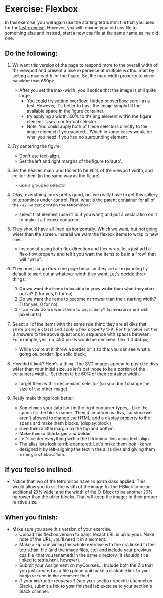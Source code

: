 # Exercise: Flexbox

In this exercise, you will again use the starting tetris.html file that you used for the [last exercise](floatposition.md).  However, you will rename your old css file to something else and instead, start a new css file at the same name as the old one.

## Do the following:

1. We want this version of the page to respond more to the overall width of the viewport and present a nice experience at multiple widths.  Start by setting a max-width for the figure.  Set the max-width property to never be wider than 650px.
    - After you set the max-width, you'll notice that the image is still quite large.
        - You could try setting overflow: hidden or overflow: scroll as a test. However, it's better to have the image simply fill the available space in the figure container.
        - try applying a width:100% to the img element within the figure element.  Use a contextual selector.
        - Note: You could apply both of these selectors directly to the image element if you wanted... Which in some cases would be what you need if you had no surrounding element.
        
2. Try centering the figure.
    - Don't use text-align.
    - Set the left and right margins of the figure to 'auto'.
    
3. Set the header, main, and footer to be 90% of the viewport width, and center them (in the same way as the figure)
    - use a grouped selector
    
4. Okay, everything looks pretty good, but we really have to 
get this gallery of tetrominos under control.  First, what is the parent container for all of the `<div>`s that contain the tetrominos?
    - select that element (use its id if you want) and put a declaration on it to make it a flexbox container.
    
5. They should have all lined up horizontally.  Which we want, but not going wider than the screen.  Instead we want the flexbox items to wrap to new lines.
    - Instead of using both flex-direction and flex-wrap, let's just add a flex-flow property and tell it you want the items to be in a "row" that will "wrap".

6. They now just go down the page because they are all expanding by default to start out at whatever width they want.  Let's decide three things:
    1. Do we want the items to be able to grow wider than what they start out at? (1 for yes, 0 for no)
    2. Do we want the items to become narrower than their starting width? (1 for yes, 0 for no)
    3. How wide do we want them to be, initially? (a measurement with pixel units)
    
7. Select all of the items with the same rule (hint: they are all divs that share a single class) and apply a flex property to it.  For the value put the 3 answers to the above questions in sequence with spaces between.  For example, yes, no, 450 pixels would be declared:  flex: 1 0 450px;
    - While you're at it, throw a border on it so that you can see what's going on.  border: 1px solid black;

8. How did it look?  Here's a thing:  The SVG images appear to push the divs wider than your initial size, so let's get those to be a portion of the containers width...
    Set them to be 60% of their container width.
    - target them with a descendant selector (so you don't change the size of the other image)
    
9. Really make things look better:
    - Sometimes your data isn't in the right container types... Like the spans for the block names.  They'd be better as divs, but since we aren't allowed to change the HTML, add a display property to the spans and make them blocks.  (display:block;)
    - Give them a little margin on the top and bottom.
    - Make them a little larger and bolder.
    - Let's center everything within the tetromino divs using text-align.
    - The alias lists look terrible centered.  Let's make them look like we designed it by left-aligning the text in the alias divs and giving them a margin of about 1em.
    
## If you feel so inclined:
- Notice that two of the tetrominos have an extra class applied.  This would allow you to set the width of the image for the I-Block to be an additional 20% wider and the width of the O-Block to be another 20% narrower than the other blocks.  That will keep the images in their proper relative size.
   
   
## When you finish:
- Make sure you save this version of your exercise.  
    - Upload this flexbox version to banjo (exact URL is up to you).  Make note of the URL, you'll need it in a moment.
    - Make a Zip containing this whole exercise with the css linked to the tetris.html file (and the image files, etc) and include your previous css file (that you renamed) in the same directory (it shouldn't be linked to tetris.html, however).  
    - Submit your Assignment on myCourses... Include both the Zip that you just created as a file upload and make a clickable link to your banjo version in the comment field.
    - *If your instructor requests it* (see your section-specific channel on Slack), submit a link to your finished lab exercise to your section's Slack channel.


    
    
    
    

    
